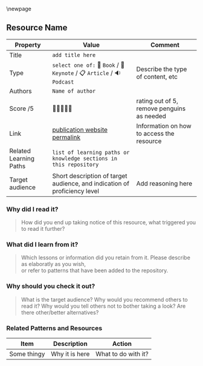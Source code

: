 \newpage

## Resource Name

| Property               | Value                                                                                                   | Comment                                    |
| ---------------------- | ------------------------------------------------------------------------------------------------------- | ------------------------------------------ |
| Title                  | `add title here`                                                                                        |                                            |
| Type                   | `select one of:` :book: `Book` / :speech_balloon: `Keynote` / :clipboard: `Article` / :sound: `Podcast` | Describe the type of content, etc          |
| Authors                | `Name of author`                                                                                        |                                            |
| Score /5               | :penguin::penguin::penguin::penguin::penguin:                                                           | rating out of 5, remove penguins as needed |
| Link                   | [publication website permalink](www.somesite.dev)                                                       | Information on how to access the resource  |
| Related Learning Paths | `list of learning paths or knowledge sections in this repository`                                       |                                            |
| Target audience        | Short description of target audience, and indication of proficiency level                               | Add reasoning here                         |

### Why did I read it?

> How did you end up taking notice of this resource, what triggered you to read it further?

### What did I learn from it?

> Which lessons or information did you retain from it. Please describe as elaboratly as you wish,  
> or refer to patterns that have been added to the repository.

### Why should you check it out?

> What is the target audience?
> Why would you recommend others to read it?
> Why would you tell others not to bother taking a look?
> Are there other/better alternatives?

### Related Patterns and Resources

| Item        | Description    | Action              |
| ----------- | -------------- | ------------------- |
| Some thingy | Why it is here | What to do with it? |
